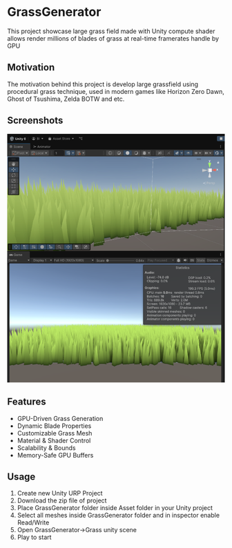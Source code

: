 # GrassGenerator
This project showcase large grass field made with Unity compute shader allows render millions of blades of grass at real-time framerates handle by GPU

## Motivation
The motivation behind this project is develop large grassfield using procedural grass technique, used in modern games like Horizon Zero Dawn, Ghost of Tsushima, Zelda BOTW and etc.

##  Screenshots

![Grassfieldscreenshot](/Screenshots/grassfield.png?raw=true "Optional Title")


## Features

 - GPU-Driven Grass Generation
 - Dynamic Blade Properties
 - Customizable Grass Mesh
 - Material & Shader Control
 - Scalability & Bounds
 - Memory-Safe GPU Buffers

 ## Usage

 1. Create new Unity URP Project
 2. Download the zip file of project
 3. Place GrassGenerator folder inside Asset folder in your Unity project
 4. Select all meshes inside GrassGenerator folder and in inspector enable Read/Write
 5. Open GrassGenerator->Grass unity scene
 6. Play to start

